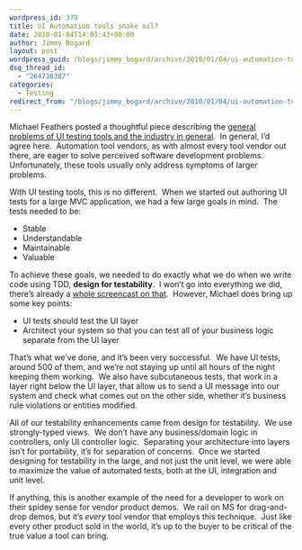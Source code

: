 ```yaml
---
wordpress_id: 379
title: UI Automation tools snake oil?
date: 2010-01-04T14:03:43+00:00
author: Jimmy Bogard
layout: post
wordpress_guid: /blogs/jimmy_bogard/archive/2010/01/04/ui-automation-tools-snake-oil.aspx
dsq_thread_id:
  - "264716387"
categories:
  - Testing
redirect_from: "/blogs/jimmy_bogard/archive/2010/01/04/ui-automation-tools-snake-oil.aspx/"
---
```

Michael Feathers posted a thoughtful piece describing the [general problems of UI testing tools and the industry in general](http://blog.objectmentor.com/articles/2010/01/04/ui-test-automation-tools-are-snake-oil).&#160; In general, I’d agree here.&#160; Automation tool vendors, as with almost every tool vendor out there, are eager to solve perceived software development problems.&#160; Unfortunately, these tools usually only address symptoms of larger problems.

With UI testing tools, this is no different.&#160; When we started out authoring UI tests for a large MVC application, we had a few large goals in mind.&#160; The tests needed to be:

  * Stable
  * Understandable
  * Maintainable
  * Valuable

To achieve these goals, we needed to do exactly what we do when we write code using TDD, **design for testability**.&#160; I won’t go into everything we did, there’s already a [whole screencast on that](http://www.lostechies.com/blogs/jimmy_bogard/archive/2009/10/22/c4mvc-ui-testing-screencast-posted.aspx).&#160; However, Michael does bring up some key points:

  * UI tests should test the UI layer
  * Architect your system so that you can test all of your business logic separate from the UI layer

That’s what we’ve done, and it’s been very successful.&#160; We have UI tests, around 500 of them, and we’re not staying up until all hours of the night keeping them working.&#160; We also have subcutaneous tests, that work in a layer right below the UI layer, that allow us to send a UI message into our system and check what comes out on the other side, whether it’s business rule violations or entities modified.

All of our testability enhancements came from design for testability.&#160; We use strongly-typed views.&#160; We don’t have any business/domain logic in controllers, only UI controller logic.&#160; Separating your architecture into layers isn’t for portability, it’s for separation of concerns.&#160; Once we started designing for testability in the large, and not just the unit level, we were able to maximize the value of automated tests, both at the UI, integration and unit level.

If anything, this is another example of the need for a developer to work on their spidey sense for vendor product demos.&#160; We rail on MS for drag-and-drop demos, but it’s _every_ tool vendor that employs this technique.&#160; Just like every other product sold in the world, it’s up to the buyer to be critical of the true value a tool can bring.